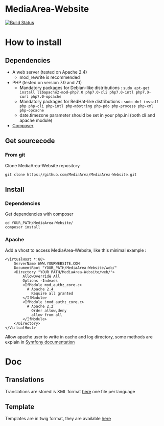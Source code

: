 # MediaArea-Website

[![Build Status](https://travis-ci.org/MediaArea/MediaArea-Website.svg?branch=master)](https://travis-ci.org/MediaArea/MediaArea-Website)

# How to install

## Dependencies

* A web server (tested on Apache 2.4)
    * mod_rewrite is recommended
* PHP (tested on version 7.0 and 7.1)
    * Mandatory packages for Debian-like distributions : `sudo apt-get install libapache2-mod-php7.0 php7.0-cli php7.0-intl php7.0-curl php7.0-opcache`
    * Mandatory packages for RedHat-like distributions : `sudo dnf install php php-cli php-intl php-mbstring php-pdo php-process php-xml php-opcache`
    * date.timezone parameter should be set in your php.ini (both cli and apache module)
* [Composer](https://getcomposer.org/download/)

## Get sourcecode

### From git

Clone MediaArea-Website repository
```
git clone https://github.com/MediaArea/MediaArea-Website.git
```
## Install

### Dependencies

Get dependencies with composer
```
cd YOUR_PATH/MediaArea-Website/
composer install
```

### Apache

Add a vhost to access MediaArea-Website, like this minimal example :
```
<VirtualHost *:80>
    ServerName WWW.YOURWEBSITE.COM
    DocumentRoot "YOUR_PATH/MediaArea-Website/web/"
    <Directory "YOUR_PATH/MediaArea-Website/web/">
        AllowOverride All
        Options -Indexes
        <IfModule mod_authz_core.c>
          # Apache 2.4
            Require all granted
        </IfModule>
        <IfModule !mod_authz_core.c>
          # Apache 2.2
            Order allow,deny
            allow from all
        </IfModule>
    </Directory>
</VirtualHost>

```
Allow apache user to write in cache and log directory, some methods are explain in [Symfony documentation](https://symfony.com/doc/current/setup/file_permissions.html)

# Doc

## Translations

Translations are stored is XML format [here](https://github.com/MediaArea/MediaArea-Website/blob/master/app/Resources/translations/) one file per language

## Template

Templates are in twig format, they are available [here](https://github.com/MediaArea/MediaArea-Website/tree/master/src/AppBundle/Resources/views)
